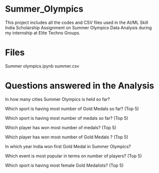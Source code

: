 # Summer_Olympics
This project includes all the codes and CSV files used in the AI/ML Skill India Scholarship Assignment on Summer Olympics Data Analysis during my internship at Elite Techno Groups.
# Files
Summer olympics.ipynb
summer.csv
# Questions answered in the Analysis

In how many cities Summer Olympics is held so far?

Which sport is having most number of Gold Medals so far? (Top 5)

Which sport is having most number of medals so far? (Top 5)

Which player has won most number of medals? (Top 5)

Which player has won most number of Gold Medals ? (Top 5)

In which year India won first Gold Medal in Summer Olympics?

Which event is most popular in terms on number of players? (Top 5)

Which sport is having most female Gold Medalists? (Top 5)

